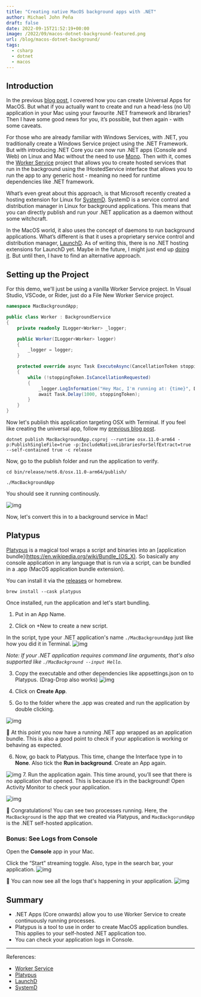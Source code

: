 ```yaml
---
title: "Creating native MacOS background apps with .NET"
author: Michael John Peña
draft: false
date: 2022-09-15T21:52:19+00:00
image: /2022/09/macos-dotnet-background-featured.png
url: /blog/macos-dotnet-background/
tags:
  - csharp
  - dotnet
  - macos
---
```


## Introduction

In the previous [blog post](https://michaeljohnpena.com/blog/dotnet-macos-universal/), I covered how you can create Universal Apps for MacOS. But what if you actually want to create and run a head-less (no UI) application in your Mac using your favourite .NET framework and libraries? Then I have some good news for you, it’s possible, but then again - with some caveats.

For those who are already familiar with Windows Services, with .NET, you traditionally create a Windows Service project using the .NET Framework. But with introducing .NET Core you can now run .NET apps (Console and Web) on Linux and Mac without the need to use [Mono](https://www.mono-project.com/). Then with it, comes the [Worker Service](https://docs.microsoft.com/en-us/dotnet/core/extensions/workers) project that allows you to create hosted services that run in the background using the IHostedService interface that allows you to run the app to any generic host - meaning no need for runtime dependencies like .NET framework.

What’s even great about this approach, is that Microsoft recently created a hosting extension for Linux for [SystemD](https://github.com/dotnet/runtime/tree/main/src/libraries/Microsoft.Extensions.Hosting.Systemd). SystemD is a service control and distribution manager in Linux for background applications. This means that you can directly publish and run your .NET application as a daemon without some witchcraft.

In the MacOS world, it also uses the concept of daemons to run background applications. What’s different is that it uses a proprietary service control and distribution manager, [LaunchD](https://launchd.info/). As of writing this, there is no .NET hosting extensions for LaunchD yet. Maybe in the future, I might just end up [doing it](https://github.com/mjtpena/runtime/tree/main/src/libraries/Microsoft.Extensions.Hosting.Launchd). But until then, I have to find an alternative approach.

## Setting up the Project

For this demo, we'll just be using a vanilla Worker Service project. In Visual Studio, VSCode, or Rider, just do a File New Worker Service project.

```csharp
namespace MacBackgroundApp;

public class Worker : BackgroundService
{
    private readonly ILogger<Worker> _logger;

    public Worker(ILogger<Worker> logger)
    {
        _logger = logger;
    }

    protected override async Task ExecuteAsync(CancellationToken stoppingToken)
    {
        while (!stoppingToken.IsCancellationRequested)
        {
            _logger.LogInformation("Hey Mac, I'm running at: {time}", DateTimeOffset.Now);
            await Task.Delay(1000, stoppingToken);
        }
    }
}
```

Now let's publish this application targeting OSX with Terminal. If you feel like creating the universal app, follow my [previous blog post](<[blog post](https://michaeljohnpena.com/blog/dotnet-macos-universal/)>).

```shell
dotnet publish MacBackgroundApp.csproj --runtime osx.11.0-arm64 -p:PublishSingleFile=true -p:IncludeNativeLibrariesForSelfExtract=true  --self-contained true -c release
```

Now, go to the publish folder and run the application to verify.

```shell
cd bin/release/net6.0/osx.11.0-arm64/publish/

./MacBackgroundApp
```

You should see it running continously.

![img](/2022/09/macos-dotnet-background-01.png)

Now, let's convert this in to a background service in Mac!

## Platypus

[Platypus](https://github.com/sveinbjornt/Platypus) is a magical tool wraps a script and binaries into an [application bundle](https://en.wikipedia.org/wiki/Bundle_(OS_X). So basically any console application in any language that is run via a script, can be bundled in a .app (MacOS application bundle extension).

You can install it via the [releases](https://sveinbjorn.org/files/software/platypus.zip) or homebrew.

```shell
brew install --cask platypus
```

Once installed, run the application and let's start bundling.

1. Put in an App Name.

2. Click on +New to create a new script.

In the script, type your .NET application's name `./MacBackgroundApp` just like how you did it in Terminal.
![img](/2022/09/macos-dotnet-background-02.png)

_Note: If your .NET application requires command line arguments, that's also supported like `./MacBackground --input Hello`._

3. Copy the executable and other dependencies like appsettings.json on to Platypus. (Drag-Drop also works)
   ![img](/2022/09/macos-dotnet-background-03.png)

4. Click on **Create App**.

5. Go to the folder where the .app was created and run the application by double clicking.

![img](/2022/09/macos-dotnet-background-04.png)

🚀 At this point you now have a running .NET app wrapped as an application bundle. This is also a good point to check if your application is working or behaving as expected.

6. Now, go back to Platypus. This time, change the Interface type in to **None**. Also tick the **Run in background**. Create an App again.

![img](/2022/09/macos-dotnet-background-05.png) 7. Run the application again. This time around, you’ll see that there is no application that opened. This is because it’s in the background! Open Activity Monitor to check your application.

![img](/2022/09/macos-dotnet-background-06.png)

🎉 Congratulations! You can see two processes running. Here, the `MacBackground` is the app that we created via Platypus, and `MacBackgorundApp` is the .NET self-hosted application.

### Bonus: See Logs from Console

Open the **Console** app in your Mac.

Click the “Start” streaming toggle. Also, type in the search bar, your application.
![img](/2022/09/macos-dotnet-background-08.png)

👀 You can now see all the logs that's happening in your application.
![img](/2022/09/macos-dotnet-background-07.png)

## Summary

- .NET Apps (Core onwards) allow you to use Worker Service to create continuously running processes.
- Platypus is a tool to use in order to create MacOS application bundles. This applies to your self-hosted .NET application too.
- You can check your application logs in Console.

---

References:

- [Worker Service](https://docs.microsoft.com/en-us/dotnet/core/extensions/workers)
- [Platypus](https://github.com/sveinbjornt/Platypus)
- [LaunchD](https://launchd.info/)
- [SystemD](https://github.com/dotnet/runtime/tree/main/src/libraries/Microsoft.Extensions.Hosting.Systemd)

